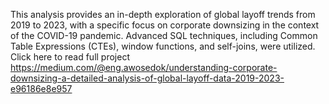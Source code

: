 This analysis provides an in-depth exploration of global layoff trends from 2019 to 2023, with a specific focus on corporate downsizing in the context of the COVID-19 pandemic. Advanced SQL techniques, including Common Table Expressions (CTEs), window functions, and self-joins, were utilized. Click here to read full project https://medium.com/@eng.awosedok/understanding-corporate-downsizing-a-detailed-analysis-of-global-layoff-data-2019-2023-e96186e8e957
